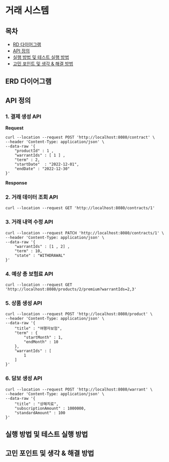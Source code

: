 # 거래 시스템

## 목차

* [RD 다이어그램](ERD-다이어그램)
* [API 정의](API-정의)
* [실행 방법 및 테스트 실행 방법 ](실행-방법-및-테스트-실행-방법)
* [고민 포인트 및 생각 & 해결 방법](고민-포인트-및-생각-&-해결-방법)

## ERD 다이어그램

## API 정의

### 1. 결제 생성 API

**Request**

```text
curl --location --request POST 'http://localhost:8080/contract' \
--header 'Content-Type: application/json' \
--data-raw '{
    "productId" : 1 ,
    "warrantIds" : [ 1 ] ,
    "term" : 2,
    "startDate"  : "2022-12-01",
    "endDate" : "2022-12-30"
}'
```

**Response**

### 2. 거래 데이터 조회 API

```text
curl --location --request GET 'http://localhost:8080/contracts/1'
```

### 3. 거래 내역 수정 API

```text
curl --location --request PATCH 'http://localhost:8080/contracts/1' \
--header 'Content-Type: application/json' \
--data-raw '{
    "warrantIds" : [1 , 2] ,
    "term" : 10,
    "state" : "WITHDRAWAL"
}'
```

### 4. 예상 총 보험료 API

```text
curl --location --request GET 'http://localhost:8080/products/2/premium?warrantIds=2,3'
```

### 5. 상품 생성 API

```text
curl --location --request POST 'http://localhost:8080/product' \
--header 'Content-Type: application/json' \
--data-raw '{
    "title" : "여행자보험",
    "term" : {
        "startMonth" : 1,
        "endMonth" : 10
    },
    "warrantIds" : [
        1
    ]
}'
```

### 6. 담보 생성 API

```text
curl --location --request POST 'http://localhost:8080/warrant' \
--header 'Content-Type: application/json' \
--data-raw '{
    "title" : "상해치료",
    "subscriptionAmount" : 1000000,
    "standardAmount" : 100
}'
```

## 실행 방법 및 테스트 실행 방법

## 고민 포인트 및 생각 & 해결 방법
